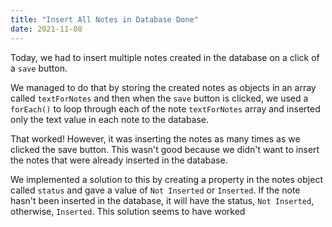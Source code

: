 ```yaml
---
title: "Insert All Notes in Database Done"
date: 2021-11-08
---
```


Today, we had to insert multiple notes created in the database on a click of a `save` button.

We managed to do that by storing the created notes as objects in an array called `textForNotes` and then when the `save` button is clicked, we used a `forEach()` to loop through each of the note `textForNotes` array and inserted only the text value in each note to the database.

That worked! However, it was inserting the notes as many times as we clicked the save button. This wasn't good because we didn't want to insert the notes that were already inserted in the database.

We implemented a solution to this by creating a property in the notes object called `status` and gave a value of `Not Inserted` or `Inserted`. If the note hasn't been inserted in the database, it will have the status, `Not Inserted`, otherwise, `Inserted`. This solution seems to have worked